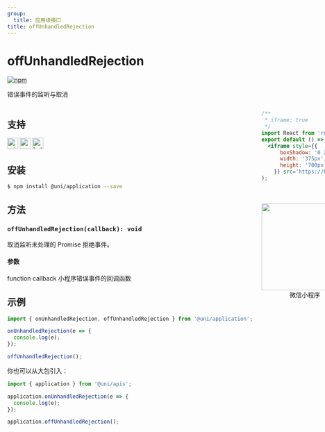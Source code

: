 ```yaml
---
group:
  title: 应用级接口
title: offUnhandledRejection
---
```


# offUnhandledRejection 
[![npm](https://img.shields.io/npm/v/@uni/application.svg)](https://www.npmjs.com/package/@uni/application)

错误事件的监听与取消

<div style="display: flex;flex-direction: row;justify-content: space-between;">
<div style="margin-right: 20px;">

## 支持
<img alt="miniApp" src="https://gw.alicdn.com/tfs/TB1bBpmbRCw3KVjSZFuXXcAOpXa-200-200.svg" width="25px" height="25px" title="阿里小程序" /> <img alt="wechatMiniprogram" src="https://img.alicdn.com/tfs/TB1slcYdxv1gK0jSZFFXXb0sXXa-200-200.svg" width="25px" height="25px" title="微信小程序"> <img alt="bytedanceMicroApp" src="https://gw.alicdn.com/tfs/TB1jFtVzO_1gK0jSZFqXXcpaXXa-200-200.svg" width="25px" height="25px" title="字节跳动小程序">

## 安装

```bash
$ npm install @uni/application --save
```

## 方法

### `offUnhandledRejection(callback): void`

取消监听未处理的 Promise 拒绝事件。

#### 参数
function callback
小程序错误事件的回调函数

## 示例

```js
import { onUnhandledRejection, offUnhandledRejection } from '@uni/application';

onUnhandledRejection(e => {
  console.log(e);
});

offUnhandledRejection();
```

你也可以从大包引入：

```js
import { application } from '@uni/apis';

application.onUnhandledRejection(e => {
  console.log(e);
});

application.offUnhandledRejection();
```

</div>
<div>

```jsx | inline
/**
 * iframe: true
 */
import React from 'react';
export default () => (
  <iframe style={{
      boxShadow: '0 2px 15px rgba(0,0,0,0.1)',
      width: '375px',
      height: '700px'
    }} src='https://herbox-embed.alipay.com/p/uni/uni?previewZoom=100&view=preview&defaultPage=pages/application/index&topSlider=false'></iframe>
);
```

<div style="display: flex;margin-top: 50px;">
  <div>
    <img src="https://img.alicdn.com/imgextra/i4/O1CN01HrOhz21r6bUKtdIOe_!!6000000005582-0-tps-622-634.jpg" width="200" height="200" />
    <div style="text-align: center;">微信小程序</div>
  </div>
</div>

</div>
</div>